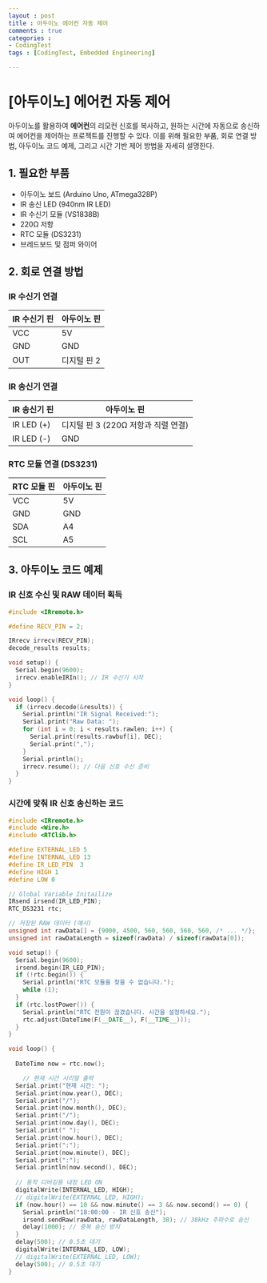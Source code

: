 ```yaml
---
layout : post
title : 아두이노 에어컨 자동 제어
comments : true
categories : 
- CodingTest
tags : [CodingTest, Embedded Engineering]

---
```


# [아두이노] 에어컨 자동 제어 

아두이노를 활용하여 **에어컨**의 리모컨 신호를 복사하고, 원하는 시간에 자동으로 송신하여 에어컨을 제어하는 프로젝트를 진행할 수 있다. 이를 위해 필요한 부품, 회로 연결 방법, 아두이노 코드 예제, 그리고 시간 기반 제어 방법을 자세히 설명한다.

## 1. 필요한 부품

- 아두이노 보드 (Arduino Uno, ATmega328P)
- IR 송신 LED (940nm IR LED)
- IR 수신기 모듈 (VS1838B)
- 220Ω 저항
- RTC 모듈 (DS3231)
- 브레드보드 및 점퍼 와이어

## 2. 회로 연결 방법

### IR 수신기 연결
| IR 수신기 핀 | 아두이노 핀 |
| --- | --- |
| VCC | 5V |
| GND | GND |
| OUT | 디지털 핀 2 |

### IR 송신기 연결
| IR 송신기 핀 | 아두이노 핀 |
| --- | --- |
| IR LED (+) | 디지털 핀 3 (220Ω 저항과 직렬 연결) |
| IR LED (-) | GND |

### RTC 모듈 연결 (DS3231)
| RTC 모듈 핀 | 아두이노 핀 |
| --- | --- |
| VCC | 5V |
| GND | GND |
| SDA | A4 |
| SCL | A5 |

## 3. 아두이노 코드 예제

### IR 신호 수신 및 RAW 데이터 획득

```cpp
#include <IRremote.h>

#define RECV_PIN = 2;

IRrecv irrecv(RECV_PIN);
decode_results results;

void setup() {
  Serial.begin(9600);
  irrecv.enableIRIn(); // IR 수신기 시작
}

void loop() {
  if (irrecv.decode(&results)) {
    Serial.println("IR Signal Received:");
    Serial.print("Raw Data: ");
    for (int i = 0; i < results.rawlen; i++) {
      Serial.print(results.rawbuf[i], DEC);
      Serial.print(",");
    }
    Serial.println();
    irrecv.resume(); // 다음 신호 수신 준비
  }
}

```


### 시간에 맞춰 IR 신호 송신하는  코드

```cpp
#include <IRremote.h>
#include <Wire.h>
#include <RTClib.h>

#define EXTERNAL_LED 5
#define INTERNAL_LED 13
#define IR_LED_PIN  3
#define HIGH 1
#define LOW 0

// Global Variable Initailize
IRsend irsend(IR_LED_PIN);
RTC_DS3231 rtc;

// 저장된 RAW 데이터 (예시)
unsigned int rawData[] = {9000, 4500, 560, 560, 560, 560, /* ... */};
unsigned int rawDataLength = sizeof(rawData) / sizeof(rawData[0]);

void setup() {
  Serial.begin(9600);
  irsend.begin(IR_LED_PIN);
  if (!rtc.begin()) {
    Serial.println("RTC 모듈을 찾을 수 없습니다.");
    while (1);
  }
  if (rtc.lostPower()) {
    Serial.println("RTC 전원이 끊겼습니다. 시간을 설정하세요.");
    rtc.adjust(DateTime(F(__DATE__), F(__TIME__)));
  }
}

void loop() {
  
  DateTime now = rtc.now();

    // 현재 시간 시리얼 출력
  Serial.print("현재 시간: ");
  Serial.print(now.year(), DEC);
  Serial.print("/");
  Serial.print(now.month(), DEC);
  Serial.print("/");
  Serial.print(now.day(), DEC);
  Serial.print(" ");
  Serial.print(now.hour(), DEC);
  Serial.print(":");
  Serial.print(now.minute(), DEC);
  Serial.print(":");
  Serial.println(now.second(), DEC);
  
  // 동작 디버깅용 내장 LED ON
  digitalWrite(INTERNAL_LED, HIGH);
  // digitalWrite(EXTERNAL_LED, HIGH);
  if (now.hour() == 10 && now.minute() == 3 && now.second() == 0) {
    Serial.println("18:00:00 - IR 신호 송신");
    irsend.sendRaw(rawData, rawDataLength, 38); // 38kHz 주파수로 송신
    delay(1000); // 중복 송신 방지
  }
  delay(500); // 0.5초 대기
  digitalWrite(INTERNAL_LED, LOW);
  // digitalWrite(EXTERNAL_LED, LOW);
  delay(500); // 0.5초 대기
}

```